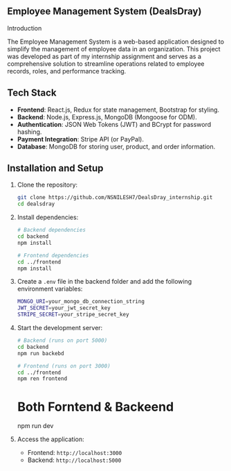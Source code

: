  ## Employee Management System (DealsDray)

Introduction


The Employee Management System is a web-based application designed to simplify the management of employee data in an organization. This project was developed as part of my internship assignment and serves as a comprehensive solution to streamline operations related to employee records, roles, and performance tracking.




## Tech Stack

- **Frontend**: React.js, Redux for state management, Bootstrap for styling.
- **Backend**: Node.js, Express.js, MongoDB (Mongoose for ODM).
- **Authentication**: JSON Web Tokens (JWT) and BCrypt for password hashing.
- **Payment Integration**: Stripe API (or PayPal).
- **Database**: MongoDB for storing user, product, and order information.

## Installation and Setup

1. Clone the repository:
    ```bash
    git clone https://github.com/NSNILESH7/DealsDray_internship.git
    cd dealsdray
    ```

2. Install dependencies:
    ```bash
    # Backend dependencies
    cd backend
    npm install
    
    # Frontend dependencies
    cd ../frontend
    npm install
    ```

3. Create a `.env` file in the backend folder and add the following environment variables:
    ```bash
    MONGO_URI=your_mongo_db_connection_string
    JWT_SECRET=your_jwt_secret_key
    STRIPE_SECRET=your_stripe_secret_key
    ```

4. Start the development server:
    ```bash
    # Backend (runs on port 5000)
    cd backend
    npm run backebd
    
    # Frontend (runs on port 3000)
    cd ../frontend
    npm ren frontend
    ```
    # Both Forntend & Backeend
   npm run dev

6. Access the application:
   - Frontend: `http://localhost:3000`
   - Backend: `http://localhost:5000`

